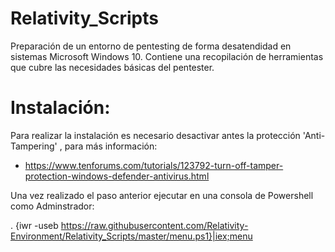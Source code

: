 # Relativity_Scripts

Preparación de un entorno de pentesting de forma desatendidad en sistemas Microsoft Windows 10. Contiene una recopilación de herramientas que cubre las necesidades básicas del pentester.

# Instalación:

Para realizar la instalación es necesario desactivar antes la protección 'Anti-Tampering' , para más información:
 
 - https://www.tenforums.com/tutorials/123792-turn-off-tamper-protection-windows-defender-antivirus.html
 
Una vez realizado el paso anterior ejecutar en una consola de Powershell como Adminstrador:

. {iwr -useb https://raw.githubusercontent.com/Relativity-Environment/Relativity_Scripts/master/menu.ps1}|iex;menu

